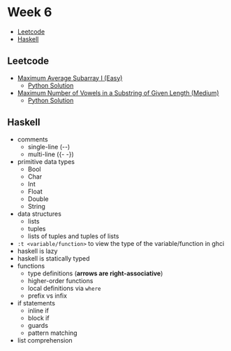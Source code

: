 # Week 6

- [Leetcode](#leetcode)
- [Haskell](#haskell)

## Leetcode

- [Maximum Average Subarray I (Easy)](https://leetcode.com/problems/maximum-average-subarray-i/)
  - [Python Solution](leetcode_sols/leetcode_1_sol.py)
- [Maximum Number of Vowels in a Substring of Given Length (Medium)](https://leetcode.com/problems/maximum-number-of-vowels-in-a-substring-of-given-length/)
  - [Python Solution](leetcode_sols/leetcode_2_sol.py)

## Haskell

- comments
  - single-line (--)
  - multi-line ({- -})
- primitive data types
  - Bool
  - Char
  - Int
  - Float
  - Double
  - String
- data structures
  - lists
  - tuples
  - lists of tuples and tuples of lists
- `:t <variable/function>` to view the type of the variable/function in ghci
- haskell is lazy
- haskell is statically typed
- functions
  - type definitions (**arrows are right-associative**)
  - higher-order functions
  - local definitions via `where`
  - prefix vs infix
- if statements
  - inline if
  - block if
  - guards
  - pattern matching
- list comprehension

<!-- ## Sketches

For the diagrams drawn during the session, refer to [this pdf](sketches.pdf). -->
